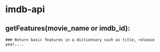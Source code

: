 # imdb-api

## getFeatures(movie_name or imdb_id):
	### Return basic features in a dictionnary such as title, release year,...